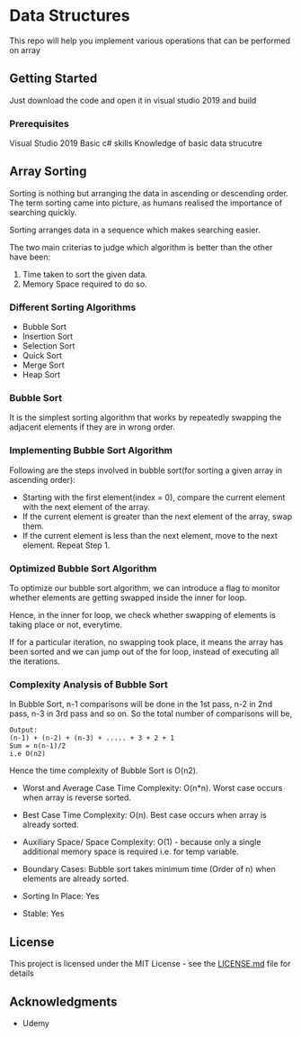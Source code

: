 # Data Structures

This repo will help you implement various operations that can be performed on array

## Getting Started

Just download the code and open it in visual studio 2019 and build

### Prerequisites

Visual Studio 2019
Basic c# skills
Knowledge of basic data strucutre

## Array Sorting

Sorting is nothing but arranging the data in ascending or descending order. The term sorting came into picture, as humans realised the importance of searching quickly.

Sorting arranges data in a sequence which makes searching easier.

The two main criterias to judge which algorithm is better than the other have been:

1. Time taken to sort the given data.
2. Memory Space required to do so.

### Different Sorting Algorithms

* Bubble Sort
* Insertion Sort
* Selection Sort
* Quick Sort
* Merge Sort
* Heap Sort

### Bubble Sort

It is the simplest sorting algorithm that works by repeatedly swapping the adjacent elements if they are in wrong order.

### Implementing Bubble Sort Algorithm

Following are the steps involved in bubble sort(for sorting a given array in ascending order):

* Starting with the first element(index = 0), compare the current element with the next element of the array.
* If the current element is greater than the next element of the array, swap them.
* If the current element is less than the next element, move to the next element. Repeat Step 1.

### Optimized Bubble Sort Algorithm

To optimize our bubble sort algorithm, we can introduce a flag to monitor whether elements are getting swapped inside the inner for loop.

Hence, in the inner for loop, we check whether swapping of elements is taking place or not, everytime.

If for a particular iteration, no swapping took place, it means the array has been sorted and we can jump out of the for loop, instead of executing all the iterations.

### Complexity Analysis of Bubble Sort

In Bubble Sort, n-1 comparisons will be done in the 1st pass, n-2 in 2nd pass, n-3 in 3rd pass and so on. So the total number of comparisons will be,

```
Output:
(n-1) + (n-2) + (n-3) + ..... + 3 + 2 + 1
Sum = n(n-1)/2
i.e O(n2)
```

Hence the time complexity of Bubble Sort is O(n2).

* Worst and Average Case Time Complexity: O(n*n). Worst case occurs when array is reverse sorted.

* Best Case Time Complexity: O(n). Best case occurs when array is already sorted.

* Auxiliary Space/ Space Complexity: O(1) - because only a single additional memory space is required i.e. for temp variable.

* Boundary Cases: Bubble sort takes minimum time (Order of n) when elements are already sorted.

* Sorting In Place: Yes

* Stable: Yes

## License

This project is licensed under the MIT License - see the [LICENSE.md](LICENSE.md) file for details

## Acknowledgments

* Udemy